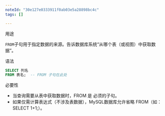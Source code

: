 ```yaml
---
noteId: "30e127e0333911f0ab03e5a28898bc4c"
tags: []

---
```


用途

`FROM`子句用于指定数据的来源。告诉数据库系统“从哪个表（或视图）中获取数据”。

语法

```sql
SELECT 列名
FROM 表名;  -- FROM 子句在此处
```

必要性

- 当查询需要从表中获取数据时，FROM 是 必须的子句。
- 如果仅需计算表达式（不涉及表数据），MySQL数据库允许省略 FROM（如：SELECT 1+1;）。

